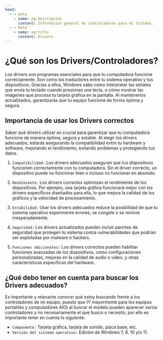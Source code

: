 ```yaml
---
head:
  - - meta
    - name: og:description
      content: Información general de controladores para mi sistema.
  - - meta
    - name: og:title
      content: Drivers
---
```


# ¿Qué son los Drivers/Controladores?

Los drivers son programas esenciales para que tu computadora funcione correctamente. Son como los traductores entre tu sistema operativo y tus dispositivos. Gracias a ellos, Windows sabe cómo interpretar las señales que envía tu teclado cuando presionas una tecla, o cómo mostrar las imágenes que procesa tu tarjeta gráfica en la pantalla. Al mantenerlos actualizados, garantizarás que tu equipo funcione de forma óptima y segura.

## Importancia de usar los Drivers correctos

Saber qué drivers utilizar es crucial para garantizar que tu computadora funcione de manera óptima, segura y estable. Al elegir los drivers adecuados, estarás asegurando la compatibilidad entre tu hardware y software, mejorando el rendimiento, evitando problemas y protegiendo tus datos.

1. `Compatibilidad:` Los drivers adecuados aseguran que tus dispositivos funcionen correctamente con tu computadora. Sin el driver correcto, un dispositivo puede no funcionar bien o incluso no funcionar en absoluto.

2. `Rendimiento:` Los drivers correctos optimizan el rendimiento de los dispositivos. Por ejemplo, una tarjeta gráfica funcionará mejor con los drivers específicos diseñados para ella, lo que mejora la calidad de los gráficos y la velocidad de procesamiento.

3. `Estabilidad:` Usar los drivers adecuados reduce la posibilidad de que tu sistema operativo experimente errores, se congele o se reinicie inesperadamente.

4. `Seguridad:` Los drivers actualizados pueden incluir parches de seguridad que protegen tu sistema contra vulnerabilidades que podrían ser explotadas por malware o hackers.

5. `Funciones adicionales:` Los drivers correctos pueden habilitar funciones avanzadas de los dispositivos, como configuraciones personalizadas, mejoras en la calidad de audio o video, y otras características específicas del hardware.

## ¿Qué debo tener en cuenta para buscar los Drivers adecuados?

Es importante y relevante conocer qué estoy buscando frente a los controladores de mi equipo, puesto que (Y mayormente para los equipos portatiles y computadores AIO) al buscar el modelo pueden aparecer varios controladores y no necesariamente el que busco o necesito, por ello es importante tener en cuenta lo siguiente:

- `Componente:` Tarjeta gráfica, tarjeta de sonido, placa base, etc.
- `Versión del sistema operativo:` Edición de Windows 7, 8, 10 y/o 11. 
